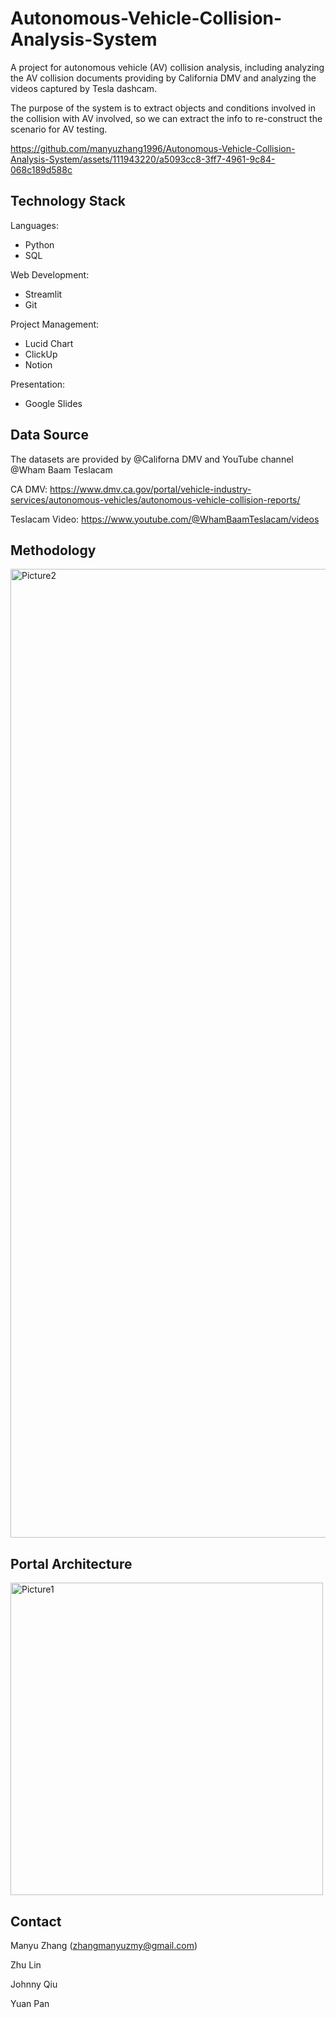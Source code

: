 # Autonomous-Vehicle-Collision-Analysis-System
A project for autonomous vehicle (AV) collision analysis, including analyzing the AV collision documents providing by California DMV and analyzing the videos captured by Tesla dashcam.

The purpose of the system is to extract objects and conditions involved in the collision with AV involved, so we can extract the info to re-construct the scenario for AV testing.


https://github.com/manyuzhang1996/Autonomous-Vehicle-Collision-Analysis-System/assets/111943220/a5093cc8-3ff7-4961-9c84-068c189d588c


## Technology Stack
Languages: 
* Python
* SQL

Web Development: 
* Streamlit
* Git

Project Management:
* Lucid Chart
* ClickUp
* Notion

Presentation:
* Google Slides


## Data Source
The datasets are provided by @Californa DMV and YouTube channel @Wham Baam Teslacam

CA DMV: https://www.dmv.ca.gov/portal/vehicle-industry-services/autonomous-vehicles/autonomous-vehicle-collision-reports/

Teslacam Video: https://www.youtube.com/@WhamBaamTeslacam/videos


## Methodology
<img width="1550" alt="Picture2" src="https://github.com/manyuzhang1996/Autonomous-Vehicle-Collision-Analysis-System/assets/111943220/1f615cf4-30d7-41c2-a79a-52a5b2b76e10">

## Portal Architecture
<img width="500" alt="Picture1" src="https://github.com/manyuzhang1996/Autonomous-Vehicle-Collision-Analysis-System/assets/111943220/c9217fbf-9e62-46fe-adfd-e69661a9da3a">




## Contact
Manyu Zhang (zhangmanyuzmy@gmail.com)

Zhu Lin

Johnny Qiu

Yuan Pan
